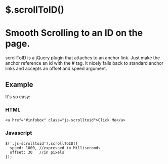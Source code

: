 $.scrollToID()
==========
# Smooth Scrolling to an ID on the page. 

scrollToID is a jQuery plugin that attaches to an anchor link. Just make the anchor reference an id with the # tag. It nicely falls back to standard anchor links and accepts an offset and speed argument. 

## Example
It's so easy:

### HTML

    <a href="#infobox" class="js-scrolltoid">Click Me</a>
    
### Javascript

    $('.js-scrolltoid').scrollToID({
      speed: 1000, //expressed in Milliseconds
      offset: 30   //in pixels
    });

  
